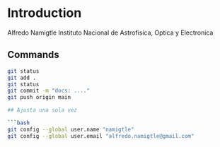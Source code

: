 # Introduction
Alfredo Namigtle
Instituto Nacional de Astrofisica, Optica y Electronica

## Commands

```bash
git status
git add .
git status
git commit -m "docs: ...."
git push origin main 

## Ajusta una sola vez

```bash
git config --global user.name "namigtle"
git config --global user.email "alfredo.namigtle@gmail.com"